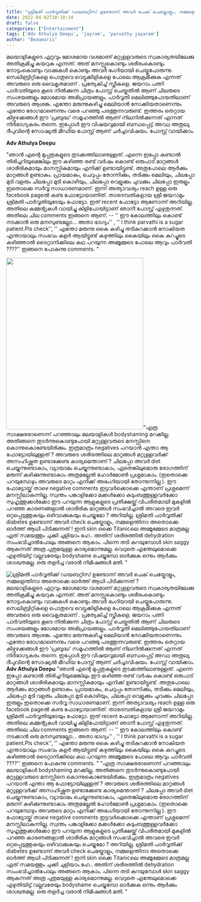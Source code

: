 ```yaml
---
title: "ശ്രീമതി പാര്‍വ്വതിക്ക് ഡയബറ്റിസ് ഉണ്ടോന്ന് അവര്‍ ചെക് ചെയ്തോളും, നമ്മളെന്തിനാ അതൊക്കെ ഓര്‍ത്ത് ആധി പിടിക്കുന്നത് ?"
date: 2022-04-02T10:10:34
draft: false
categories: ["Entertainment"]
tags: ['Adv Athulya Deepu', 'jayram', 'parvathy jayaram']
author: "Beaumaris"
---
```


മലയാളികളുടെ ഏറ്റവും മോശമായ വശമാണ് മറ്റുളളവരുടെ സ്വകാര്യതയിലേക്കു അതിക്രമിച്ചു കയറുക എന്നത്. അത് മനസ്സുകൊണ്ടും ശരീരംകൊണ്ടും നോട്ടംകൊണ്ടും വാക്കുകൾ കൊണ്ടും അവർ ഭംഗിയായി ചെയ്തുപോരുന്നു. സെലിബ്രിറ്റികളെ പൊതുവെ വെട്ടുക്കിളികളെ പോലെ ആക്രമിക്കുക എന്നത് അവരുടെ ഒരു വൈകൃതമാണ് . പ്രത്യേകിച്ച് സ്ത്രീകളെ. ജയറാം പത്നി പാർവതിയുടെ കൂടെ നിൽക്കുന്ന ചിത്രം പോസ്റ്റ് ചെയ്തതിൽ ആണ് ചിലരുടെ സംശയങ്ങളും മോശമായ അഭിപ്രായങ്ങളും. പാർവ്വതി മെലിഞ്ഞുപോയതിലാണ് അവരുടെ ആശങ്ക. എന്തോ മരുന്നുകഴിച്ചു മെലിയാൻ നോക്കിയതാണെന്നും എന്തോ രോഗമാണെന്നും വരെ പറഞ്ഞു പരത്തുന്നവരുണ്ട്. ഇത്തരം തെറ്റായ കീഴ്വഴക്കങ്ങൾ ഈ 'പ്രബുദ്ധ' സമൂഹത്തിൽ ആണ് നിലനിൽക്കുന്നത് എന്നത് നിർഭാഗ്യകരം തന്നെ. ഇപ്പോൾ ഈ വിഷയവുമായി ബന്ധപ്പെട്ട് അഡ്വ അതുല്യ ദീപുവിന്റെ സോഷ്യൽ മീഡിയ പോസ്റ്റ് ആണ് ചർച്ചാവിഷയം. പോസ്റ്റ് വായിക്കാം.

<strong>Adv Athulya Deepu</strong>

"ഞാന്‍ എന്റെ മുപ്പതുകളുടെ തുടക്കത്തിലാണുള്ളത്. എന്നെ ഇപ്പോ കണ്ടാല്‍ തിരിച്ചറിയുമെങ്കിലും ഈ കഴിഞ്ഞ രണ്ട് വര്‍ഷം കൊണ്ട് ഒരുപാട് മാറ്റങ്ങള്‍ ശാരീരികമായും മാനസ്സികമായും എനിക്ക് ഉണ്ടായിട്ടുണ്ട്. അതുപോലെ ആര്‍ക്കും മാറ്റങ്ങള്‍ ഉണ്ടാകും. പ്രായമാകും, ചെറുപ്പം തോന്നിക്കും, തടിക്കും മെലിയും, ചിലപ്പോ മുടി വളരും ചിലപ്പോ മുടി കൊഴിയും, ചിലപ്പോ വെളുക്കും ചുവക്കും ചിലപ്പോ ഇരുളും ഇതൊക്കെ സര്‍വ്വ സാധാരണമാണ്. ഇന്ന് അത്യാവശ്യം reach ഉള്ള ഒരു facebook pageല്‍ കണ്ട ഫോട്ടോയാണിത്. താരദമ്പതികളായ ശ്രീ ജയറാമും ശ്രീമതി പാര്‍വ്വതിയുടേയും ഫോട്ടോ. ഇത് recent ഫോട്ടോ ആണോന്ന് അറിയില്ല. അതിലെ കമ്മന്റുകള്‍ വായിച്ചു കിളിപോയിട്ടാണ് ഞാനീ പോസ്റ്റ് എഴുതുന്നത്. അതിലെ ചില comments ഇങ്ങനെ ആണ്. -- '' ഈ കോലത്തിലും കൊണ്ട് നടക്കാൻ ഒരു മനസുണ്ടല്ലോ... അതാ ഭാഗ്യം'' , '' I think parvathi is a sugar patient.Pls check'', '' എന്തോ മരുന്നു ഒകെ കഴിച്ചു തടികുറക്കാൻ നോകിയത എന്തായാലും സംഭവം കളർ ആയിട്ടുണ്ട് കഴുത്തിലും കൈയിലും ഒകെ കുറച്ചൂടെ കഴിഞ്ഞാൽ ടൈറ്റാനിക്കിലെ കഥ പറയുന്ന അമ്മൂമ്മടെ പോലെ ആവും പാർവതി ????'' ഇങ്ങനെ പോകുന്നു comments. "

<img class="wp-image-328095 aligncenter" src="https://cdn.boolokam.com/articles/2022/04/kkkkk.jpg" alt="" width="366" height="458" />"എത്ര സാക്ഷരരാണെന്ന് പറഞ്ഞാലും മലയാളികള്‍ bodyshaming മറക്കില്ല. അതിങ്ങനെ തുടര്‍ന്നുകൊണ്ടുപോയി മറ്റുള്ളവരുടെ മനസ്സിനെ കൊന്നുകൊണ്ടേയിരിക്കും. ഇത്രമാത്രം negatives പറയാന്‍ എന്താ ആ ഫോട്ടോയിലുള്ളത് ? അവരുടെ ശരീരത്തിലെ മാറ്റങ്ങള്‍ മറ്റുള്ളവര്‍ക്ക് അസഹിഷ്ണുത ഉണ്ടാക്കേണ്ട കാര്യമെന്താണ് ? ചിലപ്പോ അവര്‍ diet ചെയ്യുന്നുണ്ടാകാം, വ്യായാമം ചെയ്യുന്നുണ്ടാകാം, ഏതെങ്കിലുമൊരു രോഗത്തിന് മരുന്ന് കഴിക്കുന്നുണ്ടാകാം അതുമല്ലേല്‍ ഹോര്‍മോണ്‍ പ്രശ്നമാകാം. (ഇതൊക്കെ പറയുമ്പോഴും അവരുടെ മാറ്റം എനിക്ക് അഭംഗിയായി തോന്നുന്നില്ല ). ഈ ഫോട്ടോയ്ക്ക് താഴെ negative comments ഇട്ടവര്‍ക്കൊക്കെ എന്താണ് പ്രശ്നമെന്ന് മനസ്സിലാകുന്നില്ല. സ്വന്തം പങ്കാളിക്കോ മക്കള്‍ക്കോ കുടുംബത്തുള്ളവര്‍ക്കോ സുഹൃത്തുക്കള്‍ക്കോ ഈ പറയുന്ന ആളുകളുടെ പ്രതീക്ഷയ്ക്ക് വിപരീതമായി മുകളില്‍ പറഞ്ഞ കാരണങ്ങളാല്‍ ശാരീരിക മാറ്റങ്ങള്‍ സംഭവിച്ചാല്‍ അവരെ ഇവര്‍ ഒറ്റപ്പെടുത്തുകയും ഒഴിവാക്കുകയും ചെയ്യുമോ ? അറിയില്ല. ശ്രീമതി പാര്‍വ്വതിക്ക് diabetes ഉണ്ടോന്ന് അവര്‍ check ചെയ്തോളും, നമ്മളെന്തിനാ അതൊക്കെ ഓര്‍ത്ത് ആധി പിടിക്കുന്നത് ! ഇനി skin ഒക്കെ Titanicലെ അമ്മൂമ്മേടെ മാത്രമല്ല ഏത് സമയത്തും ചുക്കി ചുളിയാം ഹേ.. അതിന് ശരീരത്തില്‍ dehydration സംംഭവിച്ചാല്‍പോലും അങ്ങനെ ആകാം. പിന്നെ തടി കുറയുമ്പോള്‍ skin saggy ആകുന്നത് അത്ര പുതുമയുള്ള കാര്യമൊന്നുമല്ല. വെറുതെ എന്തേലുമൊക്കെ എഴുതിയിട്ട് വല്ലവരേയും bodyshame ചെയ്യുമ്പോ ഓര്‍ക്കുക ഒന്നും ആര്‍ക്കും ശാശ്വതമല്ല. ഒരു തളര്‍ച്ച വരാന്‍ നിമിഷങ്ങള്‍ മതി. "


![ശ്രീമതി പാര്‍വ്വതിക്ക് ഡയബറ്റിസ് ഉണ്ടോന്ന് അവര്‍ ചെക് ചെയ്തോളും, നമ്മളെന്തിനാ അതൊക്കെ ഓര്‍ത്ത് ആധി പിടിക്കുന്നത് ?](https://cdn.boolokam.com/articles/2022/04/kkkkk.jpg)മലയാളികളുടെ ഏറ്റവും മോശമായ വശമാണ് മറ്റുളളവരുടെ സ്വകാര്യതയിലേക്കു അതിക്രമിച്ചു കയറുക എന്നത്. അത് മനസ്സുകൊണ്ടും ശരീരംകൊണ്ടും നോട്ടംകൊണ്ടും വാക്കുകൾ കൊണ്ടും അവർ ഭംഗിയായി ചെയ്തുപോരുന്നു. സെലിബ്രിറ്റികളെ പൊതുവെ വെട്ടുക്കിളികളെ പോലെ ആക്രമിക്കുക എന്നത് അവരുടെ ഒരു വൈകൃതമാണ് . പ്രത്യേകിച്ച് സ്ത്രീകളെ. ജയറാം പത്നി പാർവതിയുടെ കൂടെ നിൽക്കുന്ന ചിത്രം പോസ്റ്റ് ചെയ്തതിൽ ആണ് ചിലരുടെ സംശയങ്ങളും മോശമായ അഭിപ്രായങ്ങളും. പാർവ്വതി മെലിഞ്ഞുപോയതിലാണ് അവരുടെ ആശങ്ക. എന്തോ മരുന്നുകഴിച്ചു മെലിയാൻ നോക്കിയതാണെന്നും എന്തോ രോഗമാണെന്നും വരെ പറഞ്ഞു പരത്തുന്നവരുണ്ട്. ഇത്തരം തെറ്റായ കീഴ്വഴക്കങ്ങൾ ഈ 'പ്രബുദ്ധ' സമൂഹത്തിൽ ആണ് നിലനിൽക്കുന്നത് എന്നത് നിർഭാഗ്യകരം തന്നെ. ഇപ്പോൾ ഈ വിഷയവുമായി ബന്ധപ്പെട്ട് അഡ്വ അതുല്യ ദീപുവിന്റെ സോഷ്യൽ മീഡിയ പോസ്റ്റ് ആണ് ചർച്ചാവിഷയം. പോസ്റ്റ് വായിക്കാം. **Adv Athulya Deepu** "ഞാന്‍ എന്റെ മുപ്പതുകളുടെ തുടക്കത്തിലാണുള്ളത്. എന്നെ ഇപ്പോ കണ്ടാല്‍ തിരിച്ചറിയുമെങ്കിലും ഈ കഴിഞ്ഞ രണ്ട് വര്‍ഷം കൊണ്ട് ഒരുപാട് മാറ്റങ്ങള്‍ ശാരീരികമായും മാനസ്സികമായും എനിക്ക് ഉണ്ടായിട്ടുണ്ട്. അതുപോലെ ആര്‍ക്കും മാറ്റങ്ങള്‍ ഉണ്ടാകും. പ്രായമാകും, ചെറുപ്പം തോന്നിക്കും, തടിക്കും മെലിയും, ചിലപ്പോ മുടി വളരും ചിലപ്പോ മുടി കൊഴിയും, ചിലപ്പോ വെളുക്കും ചുവക്കും ചിലപ്പോ ഇരുളും ഇതൊക്കെ സര്‍വ്വ സാധാരണമാണ്. ഇന്ന് അത്യാവശ്യം reach ഉള്ള ഒരു facebook pageല്‍ കണ്ട ഫോട്ടോയാണിത്. താരദമ്പതികളായ ശ്രീ ജയറാമും ശ്രീമതി പാര്‍വ്വതിയുടേയും ഫോട്ടോ. ഇത് recent ഫോട്ടോ ആണോന്ന് അറിയില്ല. അതിലെ കമ്മന്റുകള്‍ വായിച്ചു കിളിപോയിട്ടാണ് ഞാനീ പോസ്റ്റ് എഴുതുന്നത്. അതിലെ ചില comments ഇങ്ങനെ ആണ്. -- '' ഈ കോലത്തിലും കൊണ്ട് നടക്കാൻ ഒരു മനസുണ്ടല്ലോ... അതാ ഭാഗ്യം'' , '' I think parvathi is a sugar patient.Pls check'', '' എന്തോ മരുന്നു ഒകെ കഴിച്ചു തടികുറക്കാൻ നോകിയത എന്തായാലും സംഭവം കളർ ആയിട്ടുണ്ട് കഴുത്തിലും കൈയിലും ഒകെ കുറച്ചൂടെ കഴിഞ്ഞാൽ ടൈറ്റാനിക്കിലെ കഥ പറയുന്ന അമ്മൂമ്മടെ പോലെ ആവും പാർവതി ????'' ഇങ്ങനെ പോകുന്നു comments. " "എത്ര സാക്ഷരരാണെന്ന് പറഞ്ഞാലും മലയാളികള്‍ bodyshaming മറക്കില്ല. അതിങ്ങനെ തുടര്‍ന്നുകൊണ്ടുപോയി മറ്റുള്ളവരുടെ മനസ്സിനെ കൊന്നുകൊണ്ടേയിരിക്കും. ഇത്രമാത്രം negatives പറയാന്‍ എന്താ ആ ഫോട്ടോയിലുള്ളത് ? അവരുടെ ശരീരത്തിലെ മാറ്റങ്ങള്‍ മറ്റുള്ളവര്‍ക്ക് അസഹിഷ്ണുത ഉണ്ടാക്കേണ്ട കാര്യമെന്താണ് ? ചിലപ്പോ അവര്‍ diet ചെയ്യുന്നുണ്ടാകാം, വ്യായാമം ചെയ്യുന്നുണ്ടാകാം, ഏതെങ്കിലുമൊരു രോഗത്തിന് മരുന്ന് കഴിക്കുന്നുണ്ടാകാം അതുമല്ലേല്‍ ഹോര്‍മോണ്‍ പ്രശ്നമാകാം. (ഇതൊക്കെ പറയുമ്പോഴും അവരുടെ മാറ്റം എനിക്ക് അഭംഗിയായി തോന്നുന്നില്ല ). ഈ ഫോട്ടോയ്ക്ക് താഴെ negative comments ഇട്ടവര്‍ക്കൊക്കെ എന്താണ് പ്രശ്നമെന്ന് മനസ്സിലാകുന്നില്ല. സ്വന്തം പങ്കാളിക്കോ മക്കള്‍ക്കോ കുടുംബത്തുള്ളവര്‍ക്കോ സുഹൃത്തുക്കള്‍ക്കോ ഈ പറയുന്ന ആളുകളുടെ പ്രതീക്ഷയ്ക്ക് വിപരീതമായി മുകളില്‍ പറഞ്ഞ കാരണങ്ങളാല്‍ ശാരീരിക മാറ്റങ്ങള്‍ സംഭവിച്ചാല്‍ അവരെ ഇവര്‍ ഒറ്റപ്പെടുത്തുകയും ഒഴിവാക്കുകയും ചെയ്യുമോ ? അറിയില്ല. ശ്രീമതി പാര്‍വ്വതിക്ക് diabetes ഉണ്ടോന്ന് അവര്‍ check ചെയ്തോളും, നമ്മളെന്തിനാ അതൊക്കെ ഓര്‍ത്ത് ആധി പിടിക്കുന്നത് ! ഇനി skin ഒക്കെ Titanicലെ അമ്മൂമ്മേടെ മാത്രമല്ല ഏത് സമയത്തും ചുക്കി ചുളിയാം ഹേ.. അതിന് ശരീരത്തില്‍ dehydration സംംഭവിച്ചാല്‍പോലും അങ്ങനെ ആകാം. പിന്നെ തടി കുറയുമ്പോള്‍ skin saggy ആകുന്നത് അത്ര പുതുമയുള്ള കാര്യമൊന്നുമല്ല. വെറുതെ എന്തേലുമൊക്കെ എഴുതിയിട്ട് വല്ലവരേയും bodyshame ചെയ്യുമ്പോ ഓര്‍ക്കുക ഒന്നും ആര്‍ക്കും ശാശ്വതമല്ല. ഒരു തളര്‍ച്ച വരാന്‍ നിമിഷങ്ങള്‍ മതി. "
